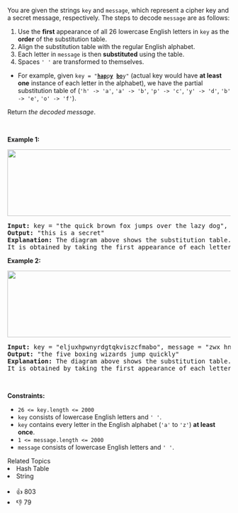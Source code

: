 <p>You are given the strings <code>key</code> and <code>message</code>, which represent a cipher key and a secret message, respectively. The steps to decode <code>message</code> are as follows:</p>

<ol> 
 <li>Use the <strong>first</strong> appearance of all 26 lowercase English letters in <code>key</code> as the <strong>order</strong> of the substitution table.</li> 
 <li>Align the substitution table with the regular English alphabet.</li> 
 <li>Each letter in <code>message</code> is then <strong>substituted</strong> using the table.</li> 
 <li>Spaces <code>' '</code> are transformed to themselves.</li> 
</ol>

<ul> 
 <li>For example, given <code>key = "<u><strong>hap</strong></u>p<u><strong>y</strong></u> <u><strong>bo</strong></u>y"</code> (actual key would have <strong>at least one</strong> instance of each letter in the alphabet), we have the partial substitution table of (<code>'h' -&gt; 'a'</code>, <code>'a' -&gt; 'b'</code>, <code>'p' -&gt; 'c'</code>, <code>'y' -&gt; 'd'</code>, <code>'b' -&gt; 'e'</code>, <code>'o' -&gt; 'f'</code>).</li> 
</ul>

<p>Return <em>the decoded message</em>.</p>

<p>&nbsp;</p> 
<p><strong class="example">Example 1:</strong></p> 
<img alt="" src="https://assets.leetcode.com/uploads/2022/05/08/ex1new4.jpg" style="width: 752px; height: 150px;" /> 
<pre>
<strong>Input:</strong> key = "the quick brown fox jumps over the lazy dog", message = "vkbs bs t suepuv"
<strong>Output:</strong> "this is a secret"
<strong>Explanation:</strong> The diagram above shows the substitution table.
It is obtained by taking the first appearance of each letter in "<u><strong>the</strong></u> <u><strong>quick</strong></u> <u><strong>brown</strong></u> <u><strong>f</strong></u>o<u><strong>x</strong></u> <u><strong>j</strong></u>u<u><strong>mps</strong></u> o<u><strong>v</strong></u>er the <u><strong>lazy</strong></u> <u><strong>d</strong></u>o<u><strong>g</strong></u>".
</pre>

<p><strong class="example">Example 2:</strong></p> 
<img alt="" src="https://assets.leetcode.com/uploads/2022/05/08/ex2new.jpg" style="width: 754px; height: 150px;" /> 
<pre>
<strong>Input:</strong> key = "eljuxhpwnyrdgtqkviszcfmabo", message = "zwx hnfx lqantp mnoeius ycgk vcnjrdb"
<strong>Output:</strong> "the five boxing wizards jump quickly"
<strong>Explanation:</strong> The diagram above shows the substitution table.
It is obtained by taking the first appearance of each letter in "<u><strong>eljuxhpwnyrdgtqkviszcfmabo</strong></u>".
</pre>

<p>&nbsp;</p> 
<p><strong>Constraints:</strong></p>

<ul> 
 <li><code>26 &lt;= key.length &lt;= 2000</code></li> 
 <li><code>key</code> consists of lowercase English letters and <code>' '</code>.</li> 
 <li><code>key</code> contains every letter in the English alphabet (<code>'a'</code> to <code>'z'</code>) <strong>at least once</strong>.</li> 
 <li><code>1 &lt;= message.length &lt;= 2000</code></li> 
 <li><code>message</code> consists of lowercase English letters and <code>' '</code>.</li> 
</ul>

<div><div>Related Topics</div><div><li>Hash Table</li><li>String</li></div></div><br><div><li>👍 803</li><li>👎 79</li></div>